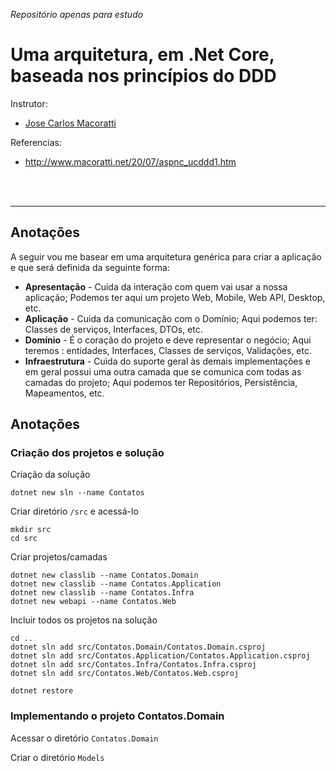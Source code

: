 _Repositório apenas para estudo_

# Uma arquitetura, em .Net Core, baseada nos princípios do DDD

Instrutor:

- [Jose Carlos Macoratti](http://www.macoratti.net/)

Referencias:

- http://www.macoratti.net/20/07/aspnc_ucddd1.htm

<br>
<br>
<hr>

## Anotações

A seguir vou me basear em uma arquitetura genérica para criar a aplicação e que será definida da seguinte forma:

- **Apresentação** - Cuida da interação com quem vai usar a nossa aplicação; Podemos ter aqui um projeto Web, Mobile, Web API, Desktop, etc.
- **Aplicação** - Cuida da comunicação com o Domínio; Aqui podemos ter: Classes de serviços, Interfaces, DTOs, etc.
- **Domínio** - É o coração do projeto e deve representar o negócio; Aqui teremos : entidades, Interfaces, Classes de serviços, Validações, etc.
- **Infraestrutura** - Cuida do suporte geral às demais implementações e em geral possui uma outra camada que se comunica com todas as camadas do projeto; Aqui podemos ter Repositórios, Persistência, Mapeamentos, etc.

## Anotações

### Criação dos projetos e solução

Criação da solução

```
dotnet new sln --name Contatos
```

Criar diretório `/src` e acessá-lo

```
mkdir src
cd src
```

Criar projetos/camadas

```
dotnet new classlib --name Contatos.Domain
dotnet new classlib --name Contatos.Application
dotnet new classlib --name Contatos.Infra
dotnet new webapi --name Contatos.Web
```

Incluir todos os projetos na solução

```
cd ..
dotnet sln add src/Contatos.Domain/Contatos.Domain.csproj
dotnet sln add src/Contatos.Application/Contatos.Application.csproj
dotnet sln add src/Contatos.Infra/Contatos.Infra.csproj
dotnet sln add src/Contatos.Web/Contatos.Web.csproj

dotnet restore
```

### Implementando o projeto Contatos.Domain

Acessar o diretório `Contatos.Domain`

Criar o diretório `Models`


